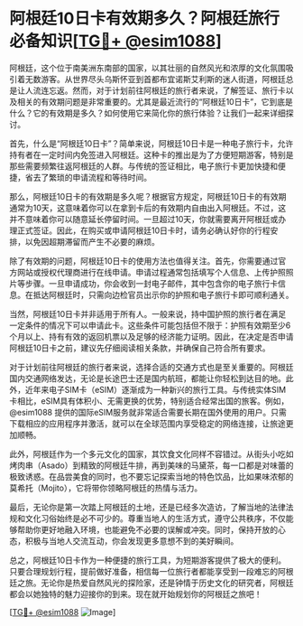 # 阿根廷10日卡有效期多久？阿根廷旅行必备知识[[TG💪+ @esim1088](https://t.me/s/esim1088)]

阿根廷，这个位于南美洲东南部的国家，以其壮丽的自然风光和浓厚的文化氛围吸引着无数游客。从世界尽头乌斯怀亚到首都布宜诺斯艾利斯的迷人街道，阿根廷总是让人流连忘返。然而，对于计划前往阿根廷的旅行者来说，了解签证、旅行卡以及相关的有效期问题是非常重要的。尤其是最近流行的“阿根廷10日卡”，它到底是什么？它的有效期是多久？如何使用它来简化你的旅行体验？让我们一起来详细探讨。

首先，什么是“阿根廷10日卡”？简单来说，阿根廷10日卡是一种电子旅行卡，允许持有者在一定时间内免签进入阿根廷。这种卡的推出是为了方便短期游客，特别是那些需要频繁往返阿根廷的人群。与传统的签证相比，电子旅行卡更加快捷和便捷，省去了繁琐的申请流程和等待时间。

那么，阿根廷10日卡的有效期是多久呢？根据官方规定，阿根廷10日卡的有效期通常为10天，这意味着你可以在拿到卡后的有效期内自由出入阿根廷。不过，这并不意味着你可以随意延长停留时间。一旦超过10天，你就需要离开阿根廷或办理正式签证。因此，在购买或申请阿根廷10日卡时，请务必确认好你的行程安排，以免因超期滞留而产生不必要的麻烦。

除了有效期的问题，阿根廷10日卡的使用方法也值得关注。首先，你需要通过官方网站或授权代理商进行在线申请。申请过程通常包括填写个人信息、上传护照照片等步骤。一旦申请成功，你会收到一封电子邮件，其中包含你的电子旅行卡信息。在抵达阿根廷时，只需向边检官员出示你的护照和电子旅行卡即可顺利通关。

当然，阿根廷10日卡并非适用于所有人。一般来说，持中国护照的旅行者在满足一定条件的情况下可以申请此卡。这些条件可能包括但不限于：护照有效期至少6个月以上、持有有效的返回机票以及足够的经济能力证明。因此，在决定是否申请阿根廷10日卡之前，建议先仔细阅读相关条款，并确保自己符合所有要求。

对于计划前往阿根廷的旅行者来说，选择合适的交通方式也是至关重要的。阿根廷国内交通网络发达，无论是长途巴士还是国内航班，都能让你轻松到达目的地。此外，近年来电子SIM卡（eSIM）逐渐成为一种新兴的旅行工具。与传统实体SIM卡相比，eSIM具有体积小、无需更换的优势，特别适合经常出国的旅客。例如，@esim1088 提供的国际eSIM服务就非常适合需要长期在国外使用的用户。只需下载相应的应用程序并激活，就可以在全球范围内享受稳定的网络连接，让旅途更加顺畅。

此外，阿根廷作为一个多元文化的国家，其饮食文化同样不容错过。从街头小吃如烤肉串（Asado）到精致的阿根廷牛排，再到美味的马黛茶，每一口都是对味蕾的极致诱惑。在品尝美食的同时，也不要忘记探索当地的特色饮品，比如果味浓郁的莫希托（Mojito），它将带你领略阿根廷的热情与活力。

最后，无论你是第一次踏上阿根廷的土地，还是已经多次造访，了解当地的法律法规和文化习俗始终是必不可少的。尊重当地人的生活方式，遵守公共秩序，不仅能够帮助你更好地融入环境，也能避免不必要的误解或冲突。同时，保持开放的心态，积极与当地人交流互动，你会发现更多意想不到的美好瞬间。

总之，阿根廷10日卡作为一种便捷的旅行工具，为短期游客提供了极大的便利。只要合理规划行程，提前做好准备，相信每一位旅行者都能享受到一段难忘的阿根廷之旅。无论你是热爱自然风光的探险家，还是钟情于历史文化的研究者，阿根廷都会以她独特的魅力迎接你的到来。现在就开始规划你的阿根廷之旅吧！

[[TG💪+ @esim1088](https://t.me/s/esim1088) ![Image](https://i.postimg.cc/4NQfJmqS/Snipaste-2025-05-13-00-14-12.png)]